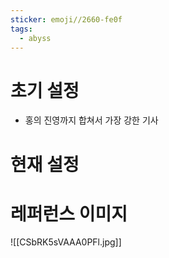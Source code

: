 ```yaml
---
sticker: emoji//2660-fe0f
tags:
  - abyss
---
```

# 초기 설정
- 홍의 진영까지 합쳐서 가장 강한 기사
# 현재 설정
# 레퍼런스 이미지
![[CSbRK5sVAAA0PFl.jpg]]